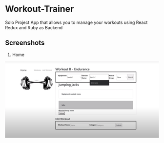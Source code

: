 # Workout-Trainer
Solo Project App that allows you to manage your workouts using React Redux and Ruby as Backend

## Screenshots
1. Home
<p align="center">
 <img src="assets/WorkoutPic.png" />
</p>
